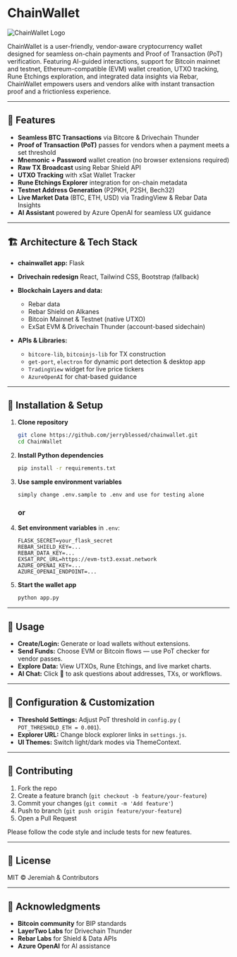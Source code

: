 # ChainWallet

![ChainWallet Logo](https://example.com/chainwallet-logo.png)

ChainWallet is a user-friendly, vendor-aware cryptocurrency wallet designed for seamless on-chain payments and Proof of Transaction (PoT) verification. Featuring AI-guided interactions, support for Bitcoin mainnet and testnet, Ethereum-compatible (EVM) wallet creation, UTXO tracking, Rune Etchings exploration, and integrated data insights via Rebar, ChainWallet empowers users and vendors alike with instant transaction proof and a frictionless experience.

---

## 🚀 Features

* **Seamless BTC Transactions** via Bitcore & Drivechain Thunder
* **Proof of Transaction (PoT)** passes for vendors when a payment meets a set threshold
* **Mnemonic + Password** wallet creation (no browser extensions required)
* **Raw TX Broadcast** using Rebar Shield API
* **UTXO Tracking** with xSat Wallet Tracker
* **Rune Etchings Explorer** integration for on-chain metadata
* **Testnet Address Generation** (P2PKH, P2SH, Bech32)
* **Live Market Data** (BTC, ETH, USD) via TradingView & Rebar Data Insights
* **AI Assistant** powered by Azure OpenAI for seamless UX guidance

---

## 🏗️ Architecture & Tech Stack

* **chainwallet app:** Flask
* **Drivechain redesign** React, Tailwind CSS, Bootstrap (fallback)
* **Blockchain Layers and data:**

  * Rebar  data
  * Rebar Shield on Alkanes
  * Bitcoin Mainnet & Testnet (native UTXO)
  * ExSat EVM & Drivechain Thunder (account-based sidechain)
* **APIs & Libraries:**

  * `bitcore-lib`, `bitcoinjs-lib` for TX construction
  * `get-port`, `electron` for dynamic port detection & desktop app
  * `TradingView` widget for live price tickers
  * `AzureOpenAI` for chat-based guidance

---

## 🚧 Installation & Setup

1. **Clone repository**

   ```bash
   git clone https://github.com/jerryblessed/chainwallet.git
   cd ChainWallet
   ```
2. **Install Python dependencies**

   ```bash
   pip install -r requirements.txt
   ```
3. **Use sample environment variables**

   ```
   simply change .env.sample to .env and use for testing alone
   ```
   ### or

4. **Set environment variables** in `.env`:
  

   ```dotenv
   FLASK_SECRET=your_flask_secret
   REBAR_SHIELD_KEY=...
   REBAR_DATA_KEY=...
   EXSAT_RPC_URL=https://evm-tst3.exsat.network
   AZURE_OPENAI_KEY=...
   AZURE_OPENAI_ENDPOINT=...
   ```
5. **Start the wallet app**

   ```bash
   python app.py
   ```

---

## 🧱 Usage

* **Create/Login:** Generate or load wallets without extensions.
* **Send Funds:** Choose EVM or Bitcoin flows — use PoT checker for vendor passes.
* **Explore Data:** View UTXOs, Rune Etchings, and live market charts.
* **AI Chat:** Click 💬 to ask questions about addresses, TXs, or workflows.

---

## 🧩 Configuration & Customization

* **Threshold Settings:** Adjust PoT threshold in `config.py` (
  `POT_THRESHOLD_ETH = 0.001`).
* **Explorer URL:** Change block explorer links in `settings.js`.
* **UI Themes:** Switch light/dark modes via ThemeContext.

---

## 🎉 Contributing

1. Fork the repo
2. Create a feature branch (`git checkout -b feature/your-feature`)
3. Commit your changes (`git commit -m 'Add feature'`)
4. Push to branch (`git push origin feature/your-feature`)
5. Open a Pull Request

Please follow the code style and include tests for new features.

---

## 📄 License

MIT © Jeremiah & Contributors

---

## 🙏 Acknowledgments

* **Bitcoin community** for BIP standards
* **LayerTwo Labs** for Drivechain Thunder
* **Rebar Labs** for Shield & Data APIs
* **Azure OpenAI** for AI assistance
